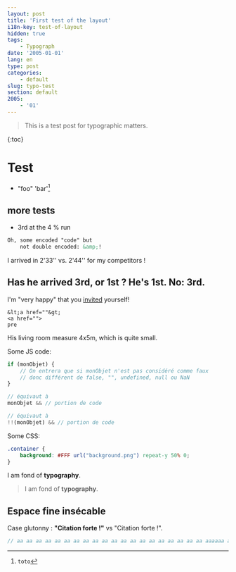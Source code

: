 ```yaml
---
layout: post
title: 'First test of the layout'
i18n-key: test-of-layout
hidden: true
tags:
    - Typograph
date: '2005-01-01'
lang: en
type: post
categories:
    - default
slug: typo-test
section: default
2005:
    - '01'
---
```


> This is a test post for typographic matters.

<!--more-->

{:toc}

# Test

* "foo" 'bar'[^1]

[^1]: `toto`

## more tests

* 3rd at the 4 % run

``` html
Oh, some encoded "code" but
	not double encoded: &amp;!
```

I arrived in 2'33'' vs. 2'44'' for my competitors !

## Has he arrived 3rd, or 1st ? He's 1st. No: 3rd.

I'm "very happy" that you <a href="//www.google.fr">invited</a> yourself!

```
&lt;a href=""&gt;
<a href="">
pre
```

His living room measure 4x5m, which is quite small.

Some JS code:

``` js
if (monObjet) {
    // On entrera que si monObjet n'est pas considéré comme faux
    // donc différent de false, "", undefined, null ou NaN
}

// équivaut à
monObjet && // portion de code

// équivaut à
!!(monObjet) && // portion de code
```

Some CSS:

``` css
.container {
    background: #FFF url("background.png") repeat-y 50% 0;
}
```

I am fond of **typography**.

> I am fond of **typography**.

## Espace fine insécable

Case glutonny : **"Citation forte !"** vs "Citation forte !".

``` js
// aa aa aa aa aa aa aa aa aa aa aa aa aa aa aa aa aa aa aa aa aaaaaa a
```
